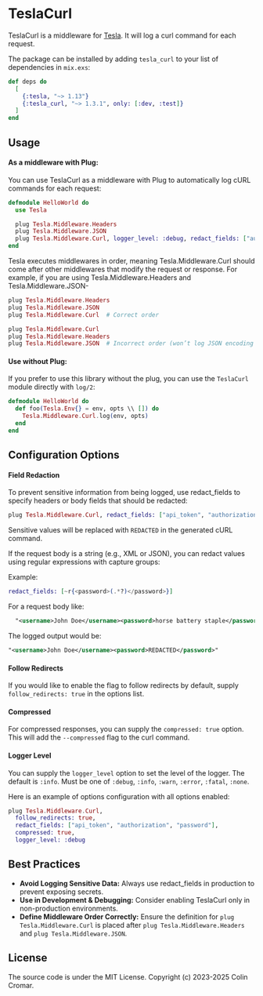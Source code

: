 # TeslaCurl

TeslaCurl is a middleware for [Tesla](https://hex.pm/packages/tesla). It will log a curl command for each request.

The package can be installed by adding `tesla_curl` to your list of dependencies in `mix.exs`:

```elixir
def deps do
  [
    {:tesla, "~> 1.13"}
    {:tesla_curl, "~> 1.3.1", only: [:dev, :test]}
  ]
end
```

## Usage

#### As a middleware with Plug:
You can use TeslaCurl as a middleware with Plug to automatically log cURL commands for each request:

```elixir
defmodule HelloWorld do
  use Tesla

  plug Tesla.Middleware.Headers
  plug Tesla.Middleware.JSON
  plug Tesla.Middleware.Curl, logger_level: :debug, redact_fields: ["authorization"]
end
```

Tesla executes middlewares in order, meaning Tesla.Middleware.Curl should come after other middlewares that
modify the request or response. For example, if you are using Tesla.Middleware.Headers and Tesla.Middleware.JSON-

```elixir
plug Tesla.Middleware.Headers
plug Tesla.Middleware.JSON
plug Tesla.Middleware.Curl  # Correct order

plug Tesla.Middleware.Curl
plug Tesla.Middleware.Headers
plug Tesla.Middleware.JSON  # Incorrect order (won’t log JSON encoding or supply headers to the Curl middleware)
```

#### Use without Plug:
If you prefer to use this library without the plug, you can use the `TeslaCurl` module directly with `log/2`:

```elixir
defmodule HelloWorld do
  def foo(Tesla.Env{} = env, opts \\ []) do
    Tesla.Middleware.Curl.log(env, opts)
  end
end
```

## Configuration Options

#### Field Redaction

To prevent sensitive information from being logged, use redact_fields to specify headers or body fields that should be redacted:

```elixir
plug Tesla.Middleware.Curl, redact_fields: ["api_token", "authorization", "password"]
```

Sensitive values will be replaced with `REDACTED` in the generated cURL command.

If the request body is a string (e.g., XML or JSON), you can redact values using regular expressions with capture groups:

Example:

```elixir
redact_fields: [~r{<password>(.*?)</password>}]
```

For a request body like:

```xml
  "<username>John Doe</username><password>horse battery staple</password>"
```

The logged output would be:

```xml
"<username>John Doe</username><password>REDACTED</password>"
```

#### Follow Redirects

If you would like to enable the flag to follow redirects by default, supply `follow_redirects: true` in the options list.

#### Compressed

For compressed responses, you can supply the `compressed: true` option. This will add the `--compressed` flag to the curl command.

#### Logger Level

You can supply the `logger_level` option to set the level of the logger. The default is `:info`. Must be one of `:debug`, `:info`, `:warn`, `:error`, `:fatal`, `:none`.

Here is an example of options configuration with all options enabled:


```elixir
plug Tesla.Middleware.Curl,
  follow_redirects: true,
  redact_fields: ["api_token", "authorization", "password"],
  compressed: true,
  logger_level: :debug
```

## Best Practices
- **Avoid Logging Sensitive Data:** Always use redact_fields in production to prevent exposing secrets.
- **Use in Development & Debugging:** Consider enabling TeslaCurl only in non-production environments.
- **Define Middleware Order Correctly:** Ensure the definition for `plug Tesla.Middleware.Curl` is placed after
`plug Tesla.Middleware.Headers` and `plug Tesla.Middleware.JSON`.

## License

The source code is under the MIT License. Copyright (c) 2023-2025 Colin Cromar.
